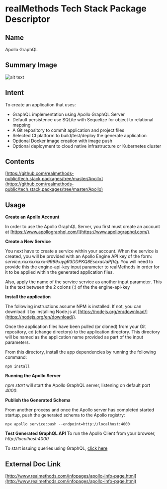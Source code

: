 # realMethods Tech Stack Package Descriptor

## Name
Apollo GraphQL

## Summary Image
![alt text](http://www.realmethods.com/infopages/img/apollo.png)

## Intent
To create an application that uses:

- GraphQL implementation using Apollo GraphQL Server
- Default persistence use SQLite with Sequelize for object to relational mapping
- A Git repository to commit application and project files
- Selected CI platform to build/test/deploy the generate application
- Optional Docker image creation with image push
- Optional deployment to cloud native infrastructure or Kubernetes cluster

## Contents
[https://github.com/realmethods-public/tech.stack.packages/tree/master/Apollo](https://github.com/realmethods-public/tech.stack.packages/tree/master/Apollo)


## Usage

**Create an Apollo Account**

In order to use the Apollo GraphQL Server, you first must create an account at [https://www.apollographql.com/](https://www.apollographql.com/).

**Create a New Service**

You next have to create a service within your account. When the service is created, you will be provided with an Apollo Engine API key of the form: _service:xxxxxxxxxx-9999:uygR3DDPKQ8EsexaUaPfVg_. You will need to provide this the engine-api-key input parameter to realMethods in order for it to be applied within the generated application files.

Also, apply the name of the service service as another input parameter. This is the text between the 2 colons (:) of the the engine-api-key

**Install the application**

The following instructions assume NPM is installed. If not, you can download it by installing Node.js at [https://nodejs.org/en/download/](https://nodejs.org/en/download/).

Once the application files have been pulled (or cloned) from your Git repository, cd (change directory) to the application directory. This directory will be named as the application name provided as part of the input parameters.

From this directory, install the app dependencies by running the following command: 

`npm install`

**Running the Apollo Server**

_npm start_ will start the Apollo GraphQL server, listening on default port _4000_.

**Publish the Generated Schema**

From another process and once the Apollo server has completed started startup, push the generated schema to the Apollo registry: 

`npx apollo service:push --endpoint=http://localhost:4000`

**Test Generated GraphQL API**
To run the Apollo Client from your browser, _http://localhost:4000_

To start issuing queries using GraphQL, [click here](https://www.apollographql.com/docs/apollo-server/getting-started/#step-8-execute-your-first-query)

## External Doc Link
[http://www.realmethods.com/infopages/apollo-info-page.html](http://www.realmethods.com/infopages/apollo-info-page.html)
